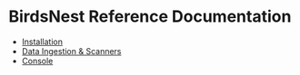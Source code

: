 # BirdsNest Reference Documentation

* [Installation](/documentation/install/README.md "Installation")
* [Data Ingestion & Scanners](/documentation/scanners/README.md "Scanners")
* [Console](/documentation/console/README.md "Console")

